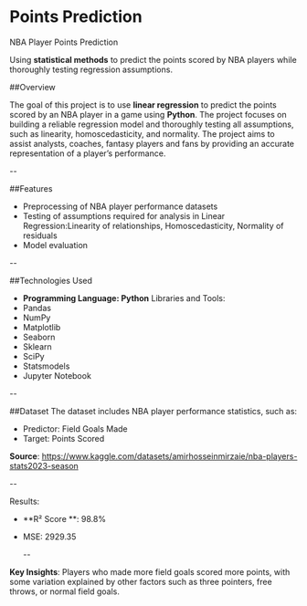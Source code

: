 # Points Prediction

NBA Player Points Prediction 

Using **statistical methods** to predict the points scored by NBA players while thoroughly testing regression assumptions. 

##Overview
  
  The goal of this project is to use **linear regression** to predict the points scored by an NBA player in a game using **Python**. The project focuses on building a reliable regression model and thoroughly testing all assumptions, such as linearity, homoscedasticity, and normality. The project aims to assist analysts, coaches, fantasy players and fans by providing an accurate representation of a player’s performance. 
  
  --

##Features 
- Preprocessing of NBA player performance datasets
- Testing of assumptions required for analysis in Linear Regression:Linearity of relationships, Homoscedasticity, Normality of residuals 
- Model evaluation 

--

##Technologies Used
- **Programming Language: Python** 
Libraries and Tools: 
- Pandas 
- NumPy
- Matplotlib
- Seaborn
- Sklearn
- SciPy
- Statsmodels
- Jupyter Notebook

--

##Dataset
The dataset includes NBA player performance statistics, such as:
- Predictor: Field Goals Made
- Target: Points Scored 

**Source**: https://www.kaggle.com/datasets/amirhosseinmirzaie/nba-players-stats2023-season

--

Results: 
- **R²  Score **: 98.8%
- MSE: 2929.35
  
  --
  
**Key Insights**: Players who made more field goals scored more points, with some variation explained by other factors such as three pointers, free throws, or normal field goals. 


